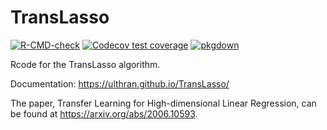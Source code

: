 # TransLasso

<!-- badges: start -->
[![R-CMD-check](https://github.com/Ulthran/TransLasso/workflows/R-CMD-check/badge.svg)](https://github.com/Ulthran/TransLasso/actions)
[![Codecov test coverage](https://codecov.io/gh/Ulthran/TransLasso/branch/main/graph/badge.svg)](https://app.codecov.io/gh/Ulthran/TransLasso?branch=main)
[![pkgdown](https://github.com/Ulthran/TransLasso/actions/workflows/pkgdown.yaml/badge.svg)](https://github.com/Ulthran/TransLasso/actions/workflows/pkgdown.yaml)
<!-- badges: end -->

Rcode for the TransLasso algorithm.

Documentation: https://ulthran.github.io/TransLasso/

The paper, Transfer Learning for High-dimensional Linear Regression, can be found at https://arxiv.org/abs/2006.10593.
